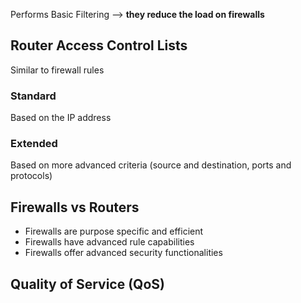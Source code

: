 Performs Basic Filtering --> **they reduce the load on firewalls**

## Router Access Control Lists

Similar to firewall rules
### Standard
Based on the IP address

### Extended
Based on more advanced criteria (source and destination, ports and protocols)

## Firewalls vs Routers

- Firewalls are purpose specific and efficient
- Firewalls have advanced rule capabilities
- Firewalls offer advanced security functionalities

## Quality of Service (QoS)